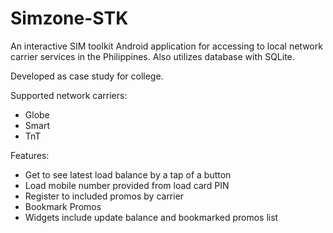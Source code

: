 # Simzone-STK
An interactive SIM toolkit Android application for accessing to local network carrier services in the Philippines. Also utilizes database with SQLite.

Developed as case study for college.

Supported network carriers:
- Globe
- Smart
- TnT

Features:
- Get to see latest load balance by a tap of a button
- Load mobile number provided from load card PIN
- Register to included promos by carrier
- Bookmark Promos
- Widgets include update balance and bookmarked promos list
